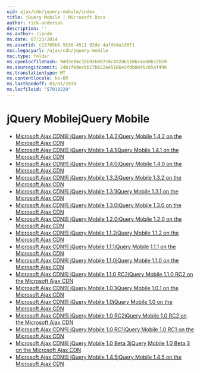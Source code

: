 ```yaml
---
uid: ajax/cdn/jquery-mobile/index
title: jQuery Mobile | Microsoft Docs
author: rick-anderson
description: ''
ms.author: riande
ms.date: 07/23/2014
ms.assetid: c13785b6-5538-4511-92de-4afdb4a1d0f1
msc.legacyurl: /ajax/cdn/jquery-mobile
msc.type: folder
ms.openlocfilehash: 9dd3e94c1bb936897c8c492d65186c4edd652b59
ms.sourcegitcommit: 24b1f6decbb17bb22a45166e5fdb0845c65af498
ms.translationtype: MT
ms.contentlocale: ko-KR
ms.lasthandoff: 03/01/2019
ms.locfileid: "57019220"
---
```

<a name="jquery-mobile"></a><span data-ttu-id="3d1e7-102">jQuery Mobile</span><span class="sxs-lookup"><span data-stu-id="3d1e7-102">jQuery Mobile</span></span>
====================
- [<span data-ttu-id="3d1e7-103">Microsoft Ajax CDN의 jQuery Mobile 1.4.2</span><span class="sxs-lookup"><span data-stu-id="3d1e7-103">jQuery Mobile 1.4.2 on the Microsoft Ajax CDN</span></span>](cdnjquerymobile142.md)
- [<span data-ttu-id="3d1e7-104">Microsoft Ajax CDN의 jQuery Mobile 1.4.1</span><span class="sxs-lookup"><span data-stu-id="3d1e7-104">jQuery Mobile 1.4.1 on the Microsoft Ajax CDN</span></span>](cdnjquerymobile141.md)
- [<span data-ttu-id="3d1e7-105">Microsoft Ajax CDN의 jQuery Mobile 1.4.0</span><span class="sxs-lookup"><span data-stu-id="3d1e7-105">jQuery Mobile 1.4.0 on the Microsoft Ajax CDN</span></span>](cdnjquerymobile140.md)
- [<span data-ttu-id="3d1e7-106">Microsoft Ajax CDN의 jQuery Mobile 1.3.2</span><span class="sxs-lookup"><span data-stu-id="3d1e7-106">jQuery Mobile 1.3.2 on the Microsoft Ajax CDN</span></span>](cdnjquerymobile132.md)
- [<span data-ttu-id="3d1e7-107">Microsoft Ajax CDN의 jQuery Mobile 1.3.1</span><span class="sxs-lookup"><span data-stu-id="3d1e7-107">jQuery Mobile 1.3.1 on the Microsoft Ajax CDN</span></span>](cdnjquerymobile131.md)
- [<span data-ttu-id="3d1e7-108">Microsoft Ajax CDN의 jQuery Mobile 1.3.0</span><span class="sxs-lookup"><span data-stu-id="3d1e7-108">jQuery Mobile 1.3.0 on the Microsoft Ajax CDN</span></span>](cdnjquerymobile130.md)
- [<span data-ttu-id="3d1e7-109">Microsoft Ajax CDN의 jQuery Mobile 1.2.0</span><span class="sxs-lookup"><span data-stu-id="3d1e7-109">jQuery Mobile 1.2.0 on the Microsoft Ajax CDN</span></span>](cdnjquerymobile120.md)
- [<span data-ttu-id="3d1e7-110">Microsoft Ajax CDN의 jQuery Mobile 1.1.2</span><span class="sxs-lookup"><span data-stu-id="3d1e7-110">jQuery Mobile 1.1.2 on the Microsoft Ajax CDN</span></span>](cdnjquerymobile112.md)
- [<span data-ttu-id="3d1e7-111">Microsoft Ajax CDN의 jQuery Mobile 1.1.1</span><span class="sxs-lookup"><span data-stu-id="3d1e7-111">jQuery Mobile 1.1.1 on the Microsoft Ajax CDN</span></span>](cdnjquerymobile111.md)
- [<span data-ttu-id="3d1e7-112">Microsoft Ajax CDN의 jQuery Mobile 1.1.0</span><span class="sxs-lookup"><span data-stu-id="3d1e7-112">jQuery Mobile 1.1.0 on the Microsoft Ajax CDN</span></span>](cdnjquerymobile110.md)
- [<span data-ttu-id="3d1e7-113">Microsoft Ajax CDN의 jQuery Mobile 1.1.0 RC2</span><span class="sxs-lookup"><span data-stu-id="3d1e7-113">jQuery Mobile 1.1.0 RC2 on the Microsoft Ajax CDN</span></span>](cdnjquerymobile110rc2.md)
- [<span data-ttu-id="3d1e7-114">Microsoft Ajax CDN의 jQuery Mobile 1.0.1</span><span class="sxs-lookup"><span data-stu-id="3d1e7-114">jQuery Mobile 1.0.1 on the Microsoft Ajax CDN</span></span>](cdnjquerymobile101.md)
- [<span data-ttu-id="3d1e7-115">Microsoft Ajax CDN의 jQuery Mobile 1.0</span><span class="sxs-lookup"><span data-stu-id="3d1e7-115">jQuery Mobile 1.0 on the Microsoft Ajax CDN</span></span>](cdnjquerymobile10.md)
- [<span data-ttu-id="3d1e7-116">Microsoft Ajax CDN의 jQuery Mobile 1.0 RC2</span><span class="sxs-lookup"><span data-stu-id="3d1e7-116">jQuery Mobile 1.0 RC2 on the Microsoft Ajax CDN</span></span>](cdnjquerymobile10rc2.md)
- [<span data-ttu-id="3d1e7-117">Microsoft Ajax CDN의 jQuery Mobile 1.0 RC1</span><span class="sxs-lookup"><span data-stu-id="3d1e7-117">jQuery Mobile 1.0 RC1 on the Microsoft Ajax CDN</span></span>](cdnjquerymobile10rc1.md)
- [<span data-ttu-id="3d1e7-118">Microsoft Ajax CDN의 jQuery Mobile 1.0 Beta 3</span><span class="sxs-lookup"><span data-stu-id="3d1e7-118">jQuery Mobile 1.0 Beta 3 on the Microsoft Ajax CDN</span></span>](cdnjquerymobile10b3.md)
- [<span data-ttu-id="3d1e7-119">Microsoft Ajax CDN의 jQuery Mobile 1.4.5</span><span class="sxs-lookup"><span data-stu-id="3d1e7-119">jQuery Mobile 1.4.5 on the Microsoft Ajax CDN</span></span>](cdnjquerymobile145.md)
